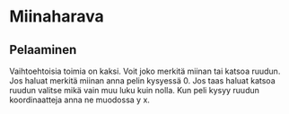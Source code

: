 # Miinaharava
## Pelaaminen
Vaihtoehtoisia toimia on kaksi. Voit joko merkitä miinan tai katsoa ruudun. 
Jos haluat merkitä miinan anna pelin kysyessä 0. Jos taas haluat katsoa ruudun valitse mikä vain muu luku kuin nolla.
Kun peli kysyy ruudun koordinaatteja anna ne muodossa y x.
